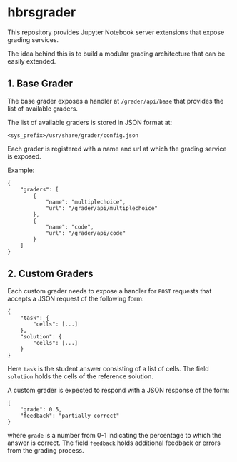 # hbrsgrader

This repository provides Jupyter Notebook server extensions that expose grading services.

The idea behind this is to build a modular grading architecture that can be easily extended.

## 1. Base Grader

The base grader exposes a handler at ```/grader/api/base``` that provides the list of available graders.

The list of available graders is stored in JSON format at:

```<sys_prefix>/usr/share/grader/config.json```

Each grader is registered with a name and url at which the grading service is exposed.

Example:

```
{
    "graders": [
        {
            "name": "multiplechoice",
            "url": "/grader/api/multiplechoice"
        },
        {
            "name": "code",
            "url": "/grader/api/code"
        }
    ]
}
```

## 2. Custom Graders

Each custom grader needs to expose a handler for ```POST``` requests that accepts a JSON request of the following form:

```
{
    "task": {
        "cells": [...]
    },
    "solution": {
        "cells": [...]
    }
}
```

Here ```task``` is the student answer consisting of a list of cells. The field ```solution``` holds the cells of the reference solution.

A custom grader is expected to respond with a JSON response of the form:

```
{
    "grade": 0.5,
    "feedback": "partially correct"
}
```

where ```grade``` is a number from 0-1 indicating the percentage to which the answer is correct. The field ```feedback``` holds additional feedback or errors from the grading process.



